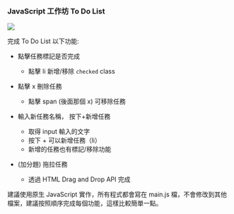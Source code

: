 ### JavaScript 工作坊 To Do List
![](https://i.imgur.com/Jyv1Gx4.gif)

完成 To Do List 以下功能:

- 點擊任務標記是否完成
    - 點擊 li 新增/移除 `checked` class
- 點擊 x 刪除任務
    - 點擊 span (後面那個 x) 可移除任務
- 輸入新任務名稱， 按下+新增任務
    - 取得 input 輸入的文字
    - 按下 + 可以新增任務（li）
    - 新增的任務也有標記/移除功能

- (加分題) 拖拉任務
    - 透過 HTML Drag and Drop API 完成

建議使用原生 JavaScript 實作，所有程式都會寫在 main.js 檔，不會修改到其他檔案，建議按照順序完成每個功能，這樣比較簡單一點。
